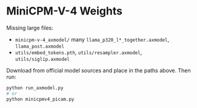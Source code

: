# MiniCPM-V-4 Weights

Missing large files:
- `minicpm-v-4_axmodel/` many `llama_p320_l*_together.axmodel`, `llama_post.axmodel`
- `utils/embed_tokens.pth`, `utils/resampler.axmodel`, `utils/siglip.axmodel`

Download from official model sources and place in the paths above. Then run:
```bash
python run_axmodel.py
# or
python minicpmv4_picam.py
